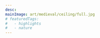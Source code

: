 ```yaml
---
desc:
mainImage: art/medieval/ceiling/full.jpg
# featuredTags:
#   - highlights
#   - nature
---
```

